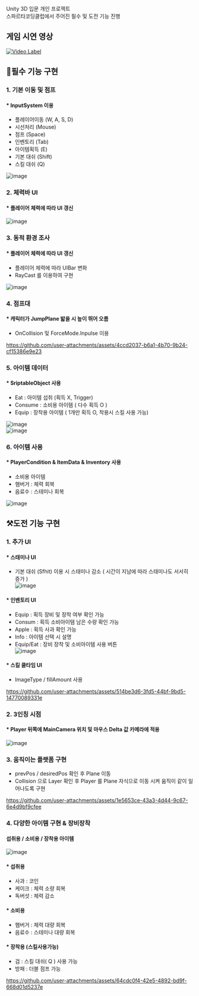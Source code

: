  Unity 3D 입문 개인 프로젝트  
 스파르타코딩클럽에서 주어진 필수 및 도전 기능 진행
 ## 게임 시연 영상  
 [![Video Label](http://img.youtube.com/vi/jJMGpqUMNqk/0.jpg)](https://youtu.be/jJMGpqUMNqk)
 
 ## 🔨필수 기능 구현 
 ### 1. 기본 이동 및 점프
 #### * InputSystem 이용
   + 플레이어이동 (W, A, S, D)
   + 시선처리 (Mouse)
   + 점프 (Space)
   + 인벤토리 (Tab)
   + 아이템획득 (E)
   + 기본 대쉬 (Shift)
   + 스킬 대쉬 (Q)

![image](https://github.com/user-attachments/assets/8b0c4961-197c-45d6-aae8-8c65a3297bd7)

 ### 2. 체력바 UI 
 #### * 플레이어 체력에 따라 UI 갱신
 
 ![image](https://github.com/user-attachments/assets/7f519d8d-256d-4638-9447-9aa05f6af7a6)

 ### 3. 동적 환경 조사
 #### * 플레이어 체력에 따라 UI 갱신 
   + 플레이어 체력에 따라 UIBar 변화  
   + RayCast 를 이용하여 구현
     
![image](https://github.com/user-attachments/assets/64c4c51f-43ca-441e-86de-8446598fdd30)

 ### 4. 점프대
 #### * 캐릭터가 JumpPlane 밟을 시 높이 뛰어 오름
   + OnCollision 및 ForceMode.Inpulse 이용

https://github.com/user-attachments/assets/4ccd2037-b6a1-4b70-9b24-cf15386e9e23

 ### 5. 아이템 데이터
 #### * SriptableObject 사용
   + Eat : 아이템 섭취 (획득 X, Trigger)
   + Consume : 소비용 아이템 ( 다수 획득 O )
   + Equip : 장착용 아이템 ( 1개만 획득 O, 착용시 스킬 사용 가능)
 
![image](https://github.com/user-attachments/assets/163503ca-f19b-48a6-a98a-59aaa18279d7)  
![image](https://github.com/user-attachments/assets/c92bf2cb-7fb2-4ec6-954f-f8cc8713a7f5)

 ### 6. 아이템 사용
 #### * PlayerCondition & ItemData & Inventory 사용
   + 소비용 아이템
   + 햄버거 : 체력 회복
   + 음료수 : 스테미나 회복
     
![image](https://github.com/user-attachments/assets/16436440-145d-40bd-9145-19bf701495b5)
  
  

## ⚒️도전 기능 구현 
 ### 1. 추가 UI
 #### * 스태미나 UI
   + 기본 대쉬 (Sfhit) 이용 시 스태미나 감소 ( 시간이 지남에 따라 스태미나도 서서히 증가 )  
![image](https://github.com/user-attachments/assets/d3c4aa2f-996c-44b1-ae7e-91fee8e46f04)

#### * 인벤토리 UI
   + Equip : 획득 장비 및 장착 여부 확인 가능
   + Consum : 획득 소비아이템 남은 수량 확인 가능
   + Apple : 획득 사과 확인 가능
   + Info : 아이템 선택 시 설명
   + Equip/Eat : 장비 장착 및 소비아이템 사용 버튼  
![image](https://github.com/user-attachments/assets/bfd90e2a-7852-4316-a421-bbc430bb30b7)

#### * 스킬 쿨타임 UI
   + ImageType / fillAmount 사용
   
https://github.com/user-attachments/assets/514be3d6-3fd5-44bf-9bd5-14770089331e

### 2. 3인칭 시점
 #### * Player 뒤쪽에 MainCamera 위치 및 마우스 Delta 값 카메라에 적용
![image](https://github.com/user-attachments/assets/646fe4ee-dfc0-4ac1-a041-1c46073b053c)

### 3. 움직이는 플랫폼 구현
 + prevPos / desiredPos 확인 후 Plane 이동
 + Collision 으로 Layer 확인 후 Player 를 Plane 자식으로 이동 시켜 움직이 같이 일어나도록 구현 

https://github.com/user-attachments/assets/1e5653ce-43a3-4d44-9c67-6e4d9bf9cfee

### 4. 다양한 아이템 구현 & 장비장착
#### 섭취용 / 소비용 / 장착용 아이템
 
![image](https://github.com/user-attachments/assets/e2b7b111-89d6-4d17-954c-37febdd7da23)

#### * 섭취용  
   + 사과 : 코인
   + 케이크 : 체력 소량 회복
   + 독버섯 : 체력 감소  
#### * 소비용  
   + 햄버거 : 체력 대량 회복
   + 음료수 : 스테미나 대량 회복
#### * 장착용 (스킬사용가능)
   + 검 : 스킬 대쉬( Q ) 사용 가능
   + 방패 : 더블 점프 가능


https://github.com/user-attachments/assets/64cdc0f4-42e5-4892-bd9f-668d01d5237e

